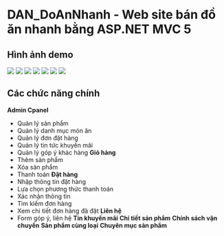 # DAN_DoAnNhanh - Web site bán đồ ăn nhanh bằng ASP.NET MVC 5
## Hình ảnh demo
![](https://i.imgur.com/r5FnU0t.png)
![](https://i.imgur.com/1sNkVz3.png)
![](https://i.imgur.com/p0UHfcR.png)
![](https://i.imgur.com/dO3vyns.png)
![](https://i.imgur.com/DYfsHDa.png)
![](https://i.imgur.com/8ERzOw3.png)
![](https://i.imgur.com/qrQWCWh.png)
## Các chức năng chính
__Admin Cpanel__
- Quản lý sản phẩm
- Quản lý danh mục món ăn
- Quản lý đơn đặt hàng
- Quản lý tin tức khuyến mãi
- Quản lý góp ý khác hàng
__Giỏ hàng__
- Thêm sản phẩm
- Xóa sản phẩm
- Thanh toán
__Đặt hàng__
- Nhập thông tin đặt hàng
- Lựa chọn phương thức thanh toán
- Xác nhận thông tin
- Tìm kiếm đơn hàng
- Xem chi tiết đơn hàng đã đặt
__Liên hệ__
- Form góp ý, liên hệ
__Tin khuyến mãi__
__Chi tiết sản phẩm__
__Chính sách vận chuyển__
__Sản phẩm cùng loại__
__Chuyên mục sản phẩm__
